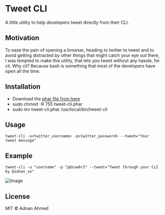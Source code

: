 # Tweet CLI

A little utility to help developers tweet directly from their CLI.

## Motivation

To ease the pain of opening a browser, heading to twitter to tweet and to avoid getting distracted by other things that might catch your eye out there, I was tempted to make this utility, that lets you tweet without any hassle, for cli. Why cli? Because bash is something that most of the developers have open all the time.

## Installation

* Download the [phar file from here](https://github.com/Idnan/tweet-cli/releases/download/1.0.0/tweet-cli.phar)
* sudo chmod -R 755 tweet-cli.phar
* sudo mv tweet-cli.phar /usr/local/bin/tweet-cli

## Usage

```
tweet-cli -u<twitter_username> -p<twitter_password> --tweet="Your tweet message"
```

## Example

```
tweet-cli -u "username" -p "p@ssw0r3" --tweet="Tweet through your CLI by @idnan_se"
```
![Image](http://i.imgur.com/JCiAH69.gif)

## License

MIT © Adnan Ahmed
